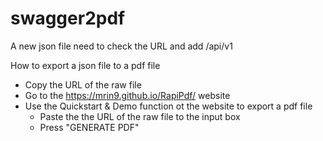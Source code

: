 # swagger2pdf
A new json file need to check the URL and add /api/v1

How to export a json file to a pdf file
- Copy the URL of the raw file
- Go to the https://mrin9.github.io/RapiPdf/ website
- Use the Quickstart & Demo function ot the website to export a pdf file
  - Paste the the URL of the raw file to the input box
  - Press "GENERATE PDF"
